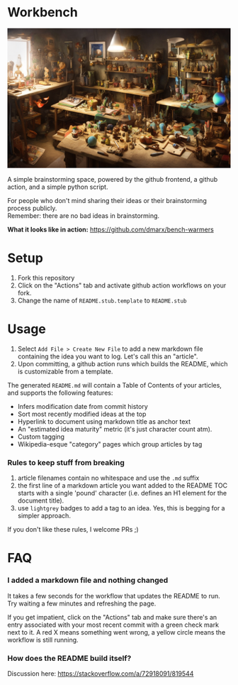 # Workbench

![Stable Diffusion illustration of a wizard's cluttered workshop](193496338_surrealist__illustration_of_a_workbench_cluttered_with_colorful_objects_and_items_representing_the_u.png)

A simple brainstorming space, powered by the github frontend, a github action, and a simple python script.

For people who don't mind sharing their ideas or their brainstorming process publicly.  
Remember: there are no bad ideas in brainstorming.

**What it looks like in action:** https://github.com/dmarx/bench-warmers  

# Setup

1. Fork this repository
2. Click on the "Actions" tab and activate github action workflows on your fork.
3. Change the name of `README.stub.template` to `README.stub`

<!--
2. Set "write" access on your `${{ secrets.GITHUB_TOKEN }}`, [instructions](https://docs.github.com/en/repositories/managing-your-repositorys-settings-and-features/enabling-features-for-your-repository/managing-github-actions-settings-for-a-repository#configuring-the-default-github_token-permissions) here.
-->


# Usage

1. Select `Add File > Create New File` to add a new markdown file containing the idea you want to log. Let's call this an "article".
2. Upon committing, a github action runs which builds the README, which is customizable from a template.

The generated `README.md` will contain a Table of Contents of your articles, and supports the following features:

* Infers modification date from commit history
* Sort most recently modified ideas at the top
* Hyperlink to document using markdown title as anchor text
* An "estimated idea maturity" metric (it's just character count atm).
* Custom tagging
* Wikipedia-esque "category" pages which group articles by tag

### Rules to keep stuff from breaking

1. article filenames contain no whitespace and use the `.md` suffix
2. the first line of a markdown article you want added to the README TOC starts with a single 'pound' character (i.e. defines an H1 element for the document title).
3. use `lightgrey` badges to add a tag to an idea. Yes, this is begging for a simpler approach.

If you don't like these rules, I welcome PRs ;)


# FAQ

### I added a markdown file and nothing changed

It takes a few seconds for the workflow that updates the README to run. Try waiting a few minutes and refreshing the page. 

If you get impatient, click on the "Actions" tab and make sure there's an entry associated with your most recent commit 
with a green check mark next to it. A red X means something went wrong, a yellow circle means the workflow is still running.

### How does the README build itself?

Discussion here: https://stackoverflow.com/a/72918091/819544
